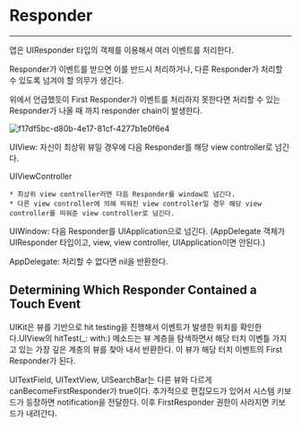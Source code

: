 # Responder

---

앱은 UIResponder 타입의 객체를 이용해서 여러 이벤트를 처리한다.

Responder가 이벤트를 받으면 이를 반드시 처리하거나, 다른 Responder가 처리할 수 있도록 넘겨야 할 의무가 생긴다. 

위에서 언급했듯이 First Responder가 이벤트를 처리하지 못한다면 처리할 수 있는 Responder가 나올 때 까지 responder chain이 발생한다. 

![f17df5bc-d80b-4e17-81cf-4277b1e0f6e4](https://user-images.githubusercontent.com/48466830/88263279-bf397b00-cd04-11ea-9602-70cf9a3765c9.png)

UIView: 자신이 최상위 뷰일 경우에 다음 Responder를 해당 view controller로 넘긴다.

UIViewController 

	* 최상위 view controller라면 다음 Responder를 window로 넘긴다.
	* 다른 view controller에 의해 띄워진 view controller일 경우 해당 view controller를 띄워준 view controller로 넘긴다.

UIWindow:  다음 Responder를 UIApplication으로 넘긴다. (AppDelegate 객체가 UIResponder 타입이고, view, view controller, UIApplication이면 안된다.)

AppDelegate: 처리할 수 없다면 nil을 반환한다.



## Determining Which Responder Contained a Touch Event

UIKit은 뷰를 기반으로 hit testing을 진행해서 이벤트가 발생한 위치를 확인한다.UIView의 hitTest(_: with:) 메소드는 뷰 계층을 탐색하면서 해당 터치 이벤틀 가지고 있는 가장 깊은 계층의 뷰를 찾아 내서 반환한다. 이 뷰가 해당 터치 이벤트의 First Responder가 된다.

UITextField, UITextView, UISearchBar는 다른 뷰와 다르게 canBecomeFirstResponder가 true이다. 추가적으로 편집모드가 있어서 시스템 키보드가 등장하면 notification을 전달한다. 이후 FirstResponder 권한이 사라지면 키보드가 내려간다. 